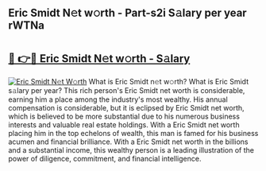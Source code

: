 ## Eric Smidt N𝚎t w𝚘rth - Part-s2i S𝚊lary per year rWTNa

# <h2><a href="http://gc457c.nevu.top/?p=Eric+Smidt">🔗 👉🔴 Eric Smidt N𝚎t w𝚘rth - S𝚊lary</a></h2>

[![Eric Smidt N𝚎t W𝚘rth](https://i.imgur.com/Oavwk0R.jpeg)](http://gc457c.nevu.top/?p=Eric+Smidt)
What is Eric Smidt n𝚎t w𝚘rth? What is Eric Smidt s𝚊lary per year?
This rich person's Eric Smidt net worth is considerable, earning him a place among the industry's most wealthy. His annual compensation is considerable, but it is eclipsed by Eric Smidt net worth, which is believed to be more substantial due to his numerous business interests and valuable real estate holdings. With a Eric Smidt net worth placing him in the top echelons of wealth, this man is famed for his business acumen and financial brilliance. With a Eric Smidt net worth in the billions and a substantial income, this wealthy person is a leading illustration of the power of diligence, commitment, and financial intelligence.
